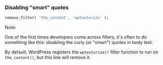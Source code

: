 ### Disabling "smart" quotes

```php
remove_filter( 'the_content', 'wptexturize' );
```

Note:

One of the first times developers come across filters, it's often to do something like this: disabling the curly (or "smart") quotes in body text.

By default, WordPress registers the `wptexturize()` filter function to run on `the_content()`, but this line will remove it.
